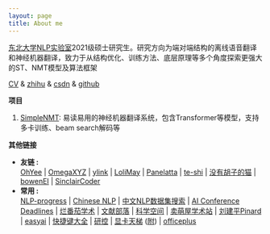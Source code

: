 ```yaml
---
layout: page
title: About me
---
```


[东北大学NLP实验室](http://www.nlplab.com/)2021级硕士研究生。研究方向为端对端结构的离线语音翻译和神经机器翻译，致力于从结构优化、训练方法、底层原理等多个角度探索更强大的ST、NMT模型及算法框架

[CV](https://cdn.jsdelivr.net/gh/hannlp/Books@1.02/private/me_cv_en.pdf) & [zhihu](https://www.zhihu.com/people/han-yu-chen-3) & [csdn](https://blog.csdn.net/qq_42734797) & [github](https://github.com/hannlp)

**项目**
1. [SimpleNMT](https://github.com/hannlp/SimpleNMT): 易读易用的神经机器翻译系统，包含Transformer等模型，支持多卡训练、beam search解码等

**其他链接**
- **友链 :**  
[OhYee](https://www.oyohyee.com/) | [OmegaXYZ](https://www.omegaxyz.com/) | [ylink](http://ylinknest.top/) | [LoliMay](https://www.lolimay.cn) | [Panelatta](https://panelatta.top/) | [te-shi](http://te-shi.com/) | [没有胡子的猫](https://www.asimok.site/blog/) | [bowenEI](http://bowenei.gitee.io/) | [SinclairCoder](https://sinclaircoder.github.io/)
- **常用 :**  
 [NLP-progress](http://nlpprogress.com/) | [Chinese NLP](https://chinesenlp.xyz/#/) | [中文NLP数据集搜索](https://www.cluebenchmarks.com/dataSet_search.html) | [AI Conference Deadlines](https://aideadlin.es/?sub=NLP,ML) | [烂番茄学术](https://xueshu.lanfanshu.cn/) | [文献部落](http://459.org/) | [科学空间](https://spaces.ac.cn/category/Big-Data) | [卖萌屋学术站](https://arxiv.xixiaoyao.cn/) | [刘建平Pinard](https://www.cnblogs.com/pinard/) | [easyai](https://easyai.tech/) | [快捷键大全](http://mykeys.sinaapp.com/index.php#) | [研控](https://www.yankong.org/) | [显卡天梯](https://topic.expreview.com/GPU/#) ([附](https://www.mydrivers.com/zhuanti/tianti/gpu/)) | [officeplus](http://www.officeplus.cn/Template/Home.shtml)